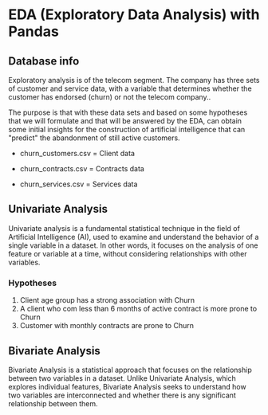 # EDA (Exploratory Data Analysis) with Pandas

## Database info

Exploratory analysis is of the telecom segment. The company has three sets of customer and service data, with a variable that determines whether the customer has endorsed (churn) or not the telecom company..

The purpose is that with these data sets and based on some hypotheses that we will formulate and that will be answered by the EDA, can obtain some initial insights for the construction of artificial intelligence that can "predict" the abandonment of still active customers.

- churn_customers.csv = Client data

- churn_contracts.csv = Contracts data

- churn_services.csv = Services data

## Univariate Analysis

Univariate analysis is a fundamental statistical technique in the field of Artificial Intelligence (AI), used to examine and understand the behavior of a single variable in a dataset. In other words, it focuses on the analysis of one feature or variable at a time, without considering relationships with other variables.

### Hypotheses

1. Client age group has a strong association with Churn
2. A client who com less than 6 months of active contract is more prone to Churn
3. Customer with monthly contracts are prone to Churn

## Bivariate Analysis

Bivariate Analysis is a statistical approach that focuses on the relationship between two variables in a dataset. Unlike Univariate Analysis, which explores individual features, Bivariate Analysis seeks to understand how two variables are interconnected and whether there is any significant relationship between them.
